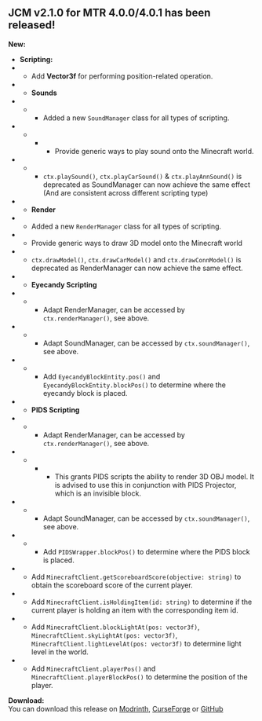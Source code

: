 ## JCM v2.1.0 for MTR 4.0.0/4.0.1 has been released!

**New:**
- **Scripting:**
- - Add **Vector3f** for performing position-related operation.
- - **Sounds**
- - - Added a new `SoundManager` class for all types of scripting.
- - - - Provide generic ways to play sound onto the Minecraft world.
- - - `ctx.playSound()`, `ctx.playCarSound()` & `ctx.playAnnSound()` is deprecated as SoundManager can now achieve the same effect (And are consistent across different scripting type)
- - **Render**
- - Added a new `RenderManager` class for all types of scripting.
- - Provide generic ways to draw 3D model onto the Minecraft world
- - `ctx.drawModel()`, `ctx.drawCarModel()` and `ctx.drawConnModel()` is deprecated as RenderManager can now achieve the same effect.
- - **Eyecandy Scripting**
- - - Adapt RenderManager, can be accessed by `ctx.renderManager()`, see above.
- - - Adapt SoundManager, can be accessed by `ctx.soundManager()`, see above.
- - - Add `EyecandyBlockEntity.pos()` and `EyecandyBlockEntity.blockPos()` to determine where the eyecandy block is placed.
- - **PIDS Scripting**
- - - Adapt RenderManager, can be accessed by `ctx.renderManager()`, see above.
- - - - This grants PIDS scripts the ability to render 3D OBJ model. It is advised to use this in conjunction with PIDS Projector, which is an invisible block.
- - - Adapt SoundManager, can be accessed by `ctx.soundManager()`, see above.
- - - Add `PIDSWrapper.blockPos()` to determine where the PIDS block is placed.
- - Add `MinecraftClient.getScoreboardScore(objective: string)` to obtain the scoreboard score of the current player.
- - Add `MinecraftClient.isHoldingItem(id: string)` to determine if the current player is holding an item with the corresponding item id.
- - Add `MinecraftClient.blockLightAt(pos: vector3f)`, `MinecraftClient.skyLightAt(pos: vector3f)`, `MinecraftClient.lightLevelAt(pos: vector3f)` to determine light level in the world.
- - Add `MinecraftClient.playerPos()` and `MinecraftClient.playerBlockPos()` to determine the position of the player.

**Download:**  
You can download this release on [Modrinth](https://modrinth.com/mod/jcm), [CurseForge](https://curseforge.com/minecraft/mc-mods/jcm) or [GitHub](https://github.com/DistrictOfJoban/Joban-Client-Mod/releases)

